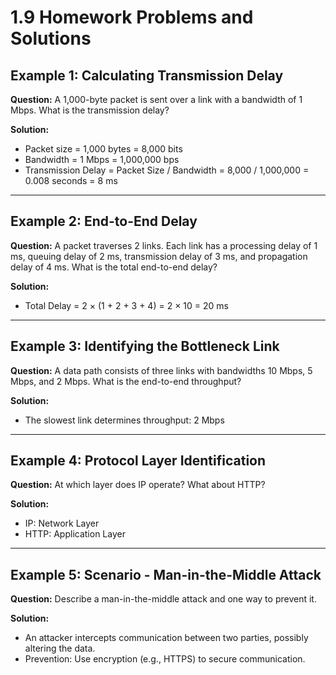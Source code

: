 # 1.9 Homework Problems and Solutions

## Example 1: Calculating Transmission Delay

**Question:**
A 1,000-byte packet is sent over a link with a bandwidth of 1 Mbps. What is the transmission delay?

**Solution:**
- Packet size = 1,000 bytes = 8,000 bits
- Bandwidth = 1 Mbps = 1,000,000 bps
- Transmission Delay = Packet Size / Bandwidth = 8,000 / 1,000,000 = 0.008 seconds = 8 ms

---

## Example 2: End-to-End Delay

**Question:**
A packet traverses 2 links. Each link has a processing delay of 1 ms, queuing delay of 2 ms, transmission delay of 3 ms, and propagation delay of 4 ms. What is the total end-to-end delay?

**Solution:**
- Total Delay = 2 × (1 + 2 + 3 + 4) = 2 × 10 = 20 ms

---

## Example 3: Identifying the Bottleneck Link

**Question:**
A data path consists of three links with bandwidths 10 Mbps, 5 Mbps, and 2 Mbps. What is the end-to-end throughput?

**Solution:**
- The slowest link determines throughput: 2 Mbps

---

## Example 4: Protocol Layer Identification

**Question:**
At which layer does IP operate? What about HTTP?

**Solution:**
- IP: Network Layer
- HTTP: Application Layer

---

## Example 5: Scenario - Man-in-the-Middle Attack

**Question:**
Describe a man-in-the-middle attack and one way to prevent it.

**Solution:**
- An attacker intercepts communication between two parties, possibly altering the data.
- Prevention: Use encryption (e.g., HTTPS) to secure communication. 